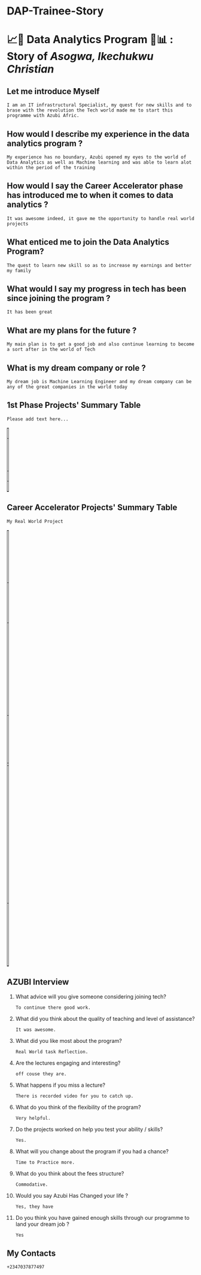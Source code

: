 # DAP-Trainee-Story
# 📈🧪 Data Analytics Program 🧠📊 : Story of *Asogwa, Ikechukwu Christian*


## Let me introduce Myself
`I am an IT infrastructural Specialist, my quest for new skills and to brase with the revolution the Tech world made me to start this programme with Azubi Afric.`

## How would I describe my experience in the data analytics program ? 
`My experience has no boundary, Azubi opened my eyes to the world of Data Analytics as well as Machine learning and was able to learn alot within the period of the training`

## How would I say the Career Accelerator phase has introduced me to when it comes to data analytics ? 
`It was awesome indeed, it gave me the opportunity to handle real world projects`

## What enticed me to join the Data Analytics Program?
`The quest to learn new skill so as to increase my earnings and better my family`

## What would I say my progress in tech has been since joining the program ? 
`It has been great`

## What are my plans for the future ?
`My main plan is to get a good job and also continue learning to become a sort after in the world of Tech`

## What is my dream company or role ?
`My dream job is Machine Learning Engineer and my dream company can be any of the great companies in the world today`

## 1st Phase Projects' Summary Table
`Please add text here...`
<table style="width: 1%;" border="1" cellpadding="1">
<tbody>
<tr>
<td>#</td>
<td></td>
<td></td>
<td></td>
</tr>

<tr>
<td>1</td>
<td> </td>
<td>Add the project description here...</td>
<td>Add any additional info here...</td>
</tr>

<tr>
<td>2</td>
<td> </td>
<td> </td>
<td> </td>
</tr>

<tr>
<td>3</td>
<td> </td>
<td> </td>
<td> </td>
</tr>

</tbody>
</table>

## Career Accelerator Projects' Summary Table
`My Real World Project`
<table style="width: 1%;" border="1" cellpadding="1">
<tbody>
<tr>
<td>#</td>
<td>Data Analysis Project LP1 -- Indian Start-up Funding Analysis</td>
<td>Data Analysis is the process of inspecting, cleaning, processing, and modeling data to extract meaningful insights and use the information from the insights to make decisions.

In this project, analysis of funding received by start-ups in India startup ecosystem from 2018 to 2021 datasets was used. </td>
<td>https://www.linkedin.com/posts/ikechukwuasogwa_github-christian-iykedata-analyticsproject-lp1-activity-7068311447298019329-oZ1t?utm_source=share&utm_medium=member_desktop</td>
<td></td>
<td>https://github.com/Christian-Iyke/DATA-ANALYTICS_PROJECT-LP1</td>
<td></td>
</tr>

<tr>
<td>CUSTOMER CHURN CLASSIFICATION PROJECT</td>
<td> </td>
<td>Customer attrition is one of the biggest expenditures of any organization. Customer churn otherwise known as customer attrition or customer turnover is the percentage of customers that stopped using your company's product or service within a specified timeframe.</td>
<td>https://www.linkedin.com/posts/ikechukwuasogwa_azubiafrica-dataanalytics-machinelearning-activity-7078874040026693632-aUA6?utm_source=share&utm_medium=member_desktop</td>
<td>https://github.com/Christian-Iyke/Customer_Churn_Classification_Project</td>
</tr>

<tr>
<td>Stramlit web app</td>
<td>https://github.com/Christian-Iyke/STREAMLIT_WEB_APP/blob/main/src/appy2.py</td>
<td> </td>
<td> Streamlit is an open-source tool to build and deploy data applications with less coding compared to other front-end technologies like HTML, CSS, and JavaScript. It is a low-code tool specifically designed for building data science applications. Moreover, the Streamlit library has functions and methods in pure Python to develop data applications with minimal code. Streamlit also supports various database connections, like AWS S3, MS SQL Server, Oracle DB, spreadsheets, etc. We will divide the article into three parts: the first part takes you through Streamlit’s core APIs, followed by Streamlit cloud deployment, and in the last part, we will build the Streamlit app to predict road traffic accident severity with code snippets. So, let us delve into the streamlit library to create data web applications.</td>
<td> </td>
<td> https://www.linkedin.com/posts/ikechukwuasogwa_azubidatascience-azubiafrica-activity-7089021043046068224-kS1x?utm_source=share&utm_medium=member_desktop</td>
<td> </td>
</tr>

<tr>
<td>SENTIMENT_ANALYSIS_USING_HUGGING_FACE</td>
<td> Christian-Iyke
/
SENTIMENT_ANALYSIS_USING_HUGGING_FACE</td>
<td>https://www.linkedin.com/posts/ikechukwuasogwa_azubiafrica-datascience-dataanalytics-activity-7121886286654664705-cwao?utm_source=share&utm_medium=member_desktop </td>
<td>Hugging Face is an open-source and platform provider of machine learning technologies. You can install their package to access some interesting pre-built models to use them directly or to fine-tune (retrain it on your dataset leveraging the prior knowledge coming with the first training), then host your trained models on the platform, so that you may use them later on other devices and apps. </td>
<td> </td>
<td> </td>
<td> </td>
</tr>

<tr>
<td></td>
<td> </td>
<td> </td>
<td> </td>
<td> </td>
<td> </td>
<td> </td>
</tr>

<tr>
<td>Sepsis Sentiment Analysis API Building Using FastAPI.</td>
<td>Machine learning models can be consumed as restful APIs. Mostly, the real use of your ML model lies at the heart of an intelligent product – that may be a small component of a recommender system or an intelligent chat-bot. These seem very difficult to overcome as the majority of ML practitioners use R/Python for their experiments whilst consumers of those ML models would be software engineers who use a completely different technology stack. This problem can be easily solved with building of APIs. Web APIs have made it easy for cross-language applications to work well. If a frontend developer needs to use your ML Model to create an ML powered web application, they would just need to get the URL Endpoint from where the API is being served. In this project, we will build an ML model, create a restful API for the model and finally containerized the application with Docker. </td>
<td> https://github.com/Christian-Iyke/Sentiment-Analysis-API-using-FastAPI/blob/main/src/main.py</td>
<td>https://www.linkedin.com/posts/ikechukwuasogwa_machinelearning-datascience-fastapi-activity-7120916582368735232-ssxL?utm_source=share&utm_medium=member_desktop </td>
<td> </td>
<td> </td>
<td> </td>
</tr>

<tr>
<td>Power BI Dashbord Building for Getinnotized</td>
<td> You are assigned a client by getINNOtized to design and deliver an end-to-end business intelligence solution. Your client has collected transactional data for the year 2019 but hasn’t been able to put it to good use. The client hopes you can analyze the data and put together a report to help them find opportunities to drive more sales and work more efficiently.</td>
<td>https://github.com/Christian-Iyke/Capston_Project_Power_B </td>
<td>https://app.powerbi.com/links/nA7J3SpL26?ctid=4487b52f-f118-4830-b49d-3c298cb71075&pbi_source=linkShare </td>
<td> </td>
<td> </td>
<td> </td>
</tr>

</tbody>
</table>

## AZUBI Interview 
1. What advice will you give someone considering joining tech? 

    `To continue there good work.`

1. What did you think about the quality of teaching and level of assistance? 

    `It was awesome.`

1. What did you like most about the program? 

    `Real World task Reflection.`

1. Are the lectures engaging and interesting? 

    `off couse they are.`

1. What happens if you miss a lecture? 

    `There is recorded video for you to catch up.`

1. What do you think of the flexibility of the program? 

    `Very helpful.`

1. Do the projects worked on help you test your ability / skills? 

    `Yes.`

1. What will you change about the program if you had a chance? 

    `Time to Practice more.`

1. What do you think about the fees structure? 

    `Commodative.`

1. Would you say Azubi Has Changed your life ? 

    `Yes, they have`

1. Do you think you have gained enough skills through our programme to land your dream job ? 

    `Yes`


## My Contacts
`+2347037877497`

